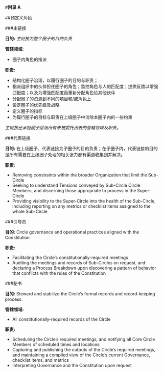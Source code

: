 #**附录 A**

##预定义角色


###主链接

**目的:**
_主链接为整个圈子的目的负责_

**管辖领域:**

- 圈子内角色的指派

**职责:**

- 结构化圈子治理，以履行圈子的目的与职责；
- 指派组织中的伙伴担任圈子的角色；监控角色与人的匹配度；提供反馈以增强匹配度；以及为增强匹配度而重新分配角色给其他伙伴
- 分配圈子的资源到不同的项目和/或角色上
- 设定圈子的优先级及战略
- 定义圈子的指标
- 为履行圈子的目标与职责在上级圈子中消除本圈子内的一些约束

_主链接还承担圈子层级所有未被委托出去的管辖领域及职责。_



###代表链接

**目的:** 在上级圈子，代表链接为子圈子的目的负责；在子圈子内，代表链接的目的是所有需要在上级圈子处理的相关张力都有渠道收集到并解决。

**职责:**

- Removing constraints within the broader Organization that limit the Sub-Circle
- Seeking to understand Tensions conveyed by Sub-Circle Circle Members, and discerning those appropriate to process in the Super-Circle
- Providing visibility to the Super-Circle into the health of the Sub-Circle, including reporting on any metrics or checklist items assigned to the whole Sub-Circle


###引导员

**目的:** Circle governance and operational practices aligned with the Constitution.

**职责:**

- Facilitating the Circle’s constitutionally-required meetings
- Auditing the meetings and records of Sub-Circles on request, and declaring a Process Breakdown upon discovering a pattern of behavior that conflicts with the rules of the Constitution


###秘书

**目的:** Steward and stabilize the Circle’s formal records and record-keeping process.

**管辖领域:**

- All constitutionally-required records of the Circle

**职责:**

- Scheduling the Circle’s required meetings, and notifying all Core Circle Members of scheduled times and locations
- Capturing and publishing the outputs of the Circle’s required meetings, and maintaining a compiled view of the Circle’s current Governance, checklist items, and metrics
- Interpreting Governance and the Constitution upon request
